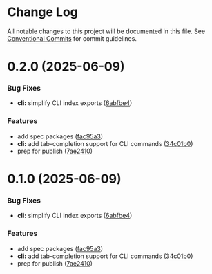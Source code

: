# Change Log

All notable changes to this project will be documented in this file.
See [Conventional Commits](https://conventionalcommits.org) for commit guidelines.

# 0.2.0 (2025-06-09)

### Bug Fixes

- **cli:** simplify CLI index exports ([6abfbe4](https://github.com/deepgram/deepdown/commit/6abfbe4a88a9b4dcc0deed10c6f8bbae42c1f7ad))

### Features

- add spec packages ([fac95a3](https://github.com/deepgram/deepdown/commit/fac95a31be544ce9d78ff5e37546c7db64d4499b))
- **cli:** add tab-completion support for CLI commands ([34c01b0](https://github.com/deepgram/deepdown/commit/34c01b094bef67bdbe8015beb0c6753453f460de))
- prep for publish ([7ae2410](https://github.com/deepgram/deepdown/commit/7ae24103a596b25ea784f9d4f7b1bc30e6b369c2))

# 0.1.0 (2025-06-09)

### Bug Fixes

- **cli:** simplify CLI index exports ([6abfbe4](https://github.com/deepgram/deepdown/commit/6abfbe4a88a9b4dcc0deed10c6f8bbae42c1f7ad))

### Features

- add spec packages ([fac95a3](https://github.com/deepgram/deepdown/commit/fac95a31be544ce9d78ff5e37546c7db64d4499b))
- **cli:** add tab-completion support for CLI commands ([34c01b0](https://github.com/deepgram/deepdown/commit/34c01b094bef67bdbe8015beb0c6753453f460de))
- prep for publish ([7ae2410](https://github.com/deepgram/deepdown/commit/7ae24103a596b25ea784f9d4f7b1bc30e6b369c2))

